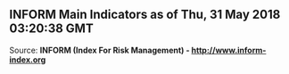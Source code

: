 ## INFORM Main Indicators as of Thu, 31 May 2018 03:20:38 GMT

Source: **INFORM (Index For Risk Management) - http://www.inform-index.org**